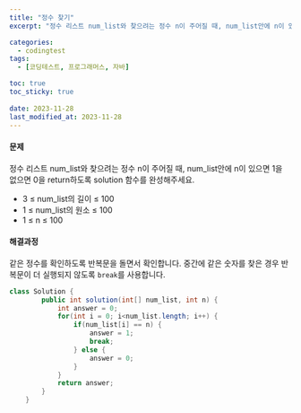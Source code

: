 ```yaml
---
title: "정수 찾기"
excerpt: "정수 리스트 num_list와 찾으려는 정수 n이 주어질 때, num_list안에 n이 있으면 1을 없으면 0을 return하도록 solution 함수를 완성해주세요."

categories:
  - codingtest
tags:
  - [코딩테스트, 프로그래머스, 자바]

toc: true
toc_sticky: true
 
date: 2023-11-28
last_modified_at: 2023-11-28
---
```


#### 문제
정수 리스트 num_list와 찾으려는 정수 n이 주어질 때, num_list안에 n이 있으면 1을 없으면 0을 return하도록 solution 함수를 완성해주세요.

- 3 ≤ num_list의 길이 ≤ 100
- 1 ≤ num_list의 원소 ≤ 100
- 1 ≤ n ≤ 100

#### 해결과정
같은 정수를 확인하도록 반복문을 돌면서 확인합니다. 중간에 같은 숫자를 찾은 경우 반복문이 더 실행되지 않도록 `break`를 사용합니다. 

```java
class Solution {
        public int solution(int[] num_list, int n) {
            int answer = 0;
            for(int i = 0; i<num_list.length; i++) {
                if(num_list[i] == n) {
                    answer = 1;
                    break;
                } else {
                    answer = 0;
                }
            }
            return answer;
        }
    }
```